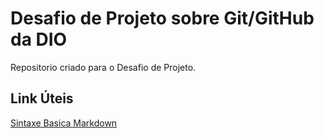 # Desafio de Projeto sobre Git/GitHub da DIO
Repositorio criado para o Desafio de Projeto.


## Link Úteis
[Sintaxe Basica Markdown](https://www.markdownguide.org/basic-syntex/)
